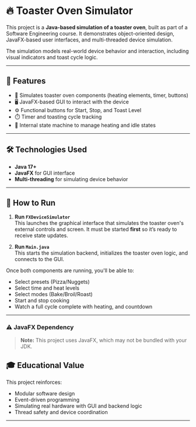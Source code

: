 # 🔥 Toaster Oven Simulator

This project is a **Java-based simulation of a toaster oven**, built as part of a Software Engineering course. It demonstrates object-oriented design, JavaFX-based user interfaces, and multi-threaded device simulation.

The simulation models real-world device behavior and interaction, including visual indicators and toast cycle logic.

---

## 🎯 Features

- 🍞 Simulates toaster oven components (heating elements, timer, buttons)
- 🖥️ JavaFX-based GUI to interact with the device
- ⚙️ Functional buttons for Start, Stop, and Toast Level
- ⏱️ Timer and toasting cycle tracking
- 🔄 Internal state machine to manage heating and idle states

---

## 🛠️ Technologies Used

- **Java 17+**
- **JavaFX** for GUI interface
- **Multi-threading** for simulating device behavior

---

## 🚀 How to Run

1. **Run `FXDeviceSimulator`**  
   This launches the graphical interface that simulates the toaster oven's external controls and screen. It must be started **first** so it’s ready to receive state updates.

2. **Run `Main.java`**  
   This starts the simulation backend, initializes the toaster oven logic, and connects to the GUI.

Once both components are running, you'll be able to:
- Select presets (Pizza/Nuggets)
- Select time and heat levels
- Select modes (Bake/Broil/Roast)
- Start and stop cooking
- Watch a full cycle complete with heating, and countdown

---

### ⚠️ JavaFX Dependency

> **Note:** This project uses JavaFX, which may not be bundled with your JDK.


## 🎓 Educational Value

This project reinforces:
- Modular software design
- Event-driven programming
- Simulating real hardware with GUI and backend logic
- Thread safety and device coordination

---
